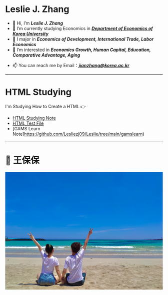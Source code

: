 # Leslie J. Zhang

- 👋 Hi, I’m ***Leslie J. Zhang***
- 🌱 I’m currently studying Economics in [***Department of Economics of Korea University***](http://econ.korea.ac.kr/econ/)
- 💞️ I major in ***Economics of Development, International Trade, Labor Economics***
- 👀 I’m interested in ***Economics Growth, Human Capital, Education, Comparative Advantage, Aging***
<!--- 💞️ I’m looking to collaborate on ...
--->
- 📫 You can reach me by Email：***jianzhang@korea.ac.kr***

<!---
Lesliezj09/Lesliezj09 is a ✨ special ✨ repository because its `README.md` (this file) appears on your GitHub profile.
You can click the Preview link to take a look at your changes.
--->

****
# HTML Studying

I'm Studying How to Create a HTML 👉 

* [HTML Studying Note]( https://lesliezj09.github.io/HTML-Notes/)
* [HTML Test File](https://lesliezj09.github.io/lesliezh/)
* [GAMS Learn Note]https://github.com/Lesliezj09/Leslie/tree/main/gamslearn)

****

# 💌 王保保 

![wangbaobao](2021-06-16-12-45-41.png)
